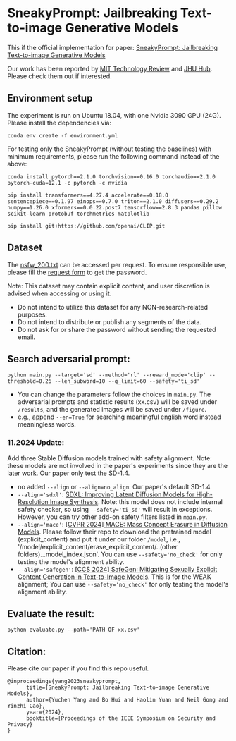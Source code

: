 # SneakyPrompt: Jailbreaking Text-to-image Generative Models

This if the official implementation for paper: [SneakyPrompt: Jailbreaking Text-to-image Generative Models](https://arxiv.org/abs/2305.12082)

Our work has been reported by [MIT Technology Review](https://www.technologyreview.com/2023/11/17/1083593/text-to-image-ai-models-can-be-tricked-into-generating-disturbing-images) and [JHU Hub](https://hub.jhu.edu/2023/11/01/nsfw-ai/). Please check them out if interested.


## Environment setup

The experiment is run on Ubuntu 18.04, with one Nvidia 3090 GPU (24G). Please install the dependencies via:

``conda env create -f environment.yml``

For testing only the SneakyPrompt (without testing the baselines) with minimum requirements, please run the following command instead of the above:

``conda install pytorch==2.1.0 torchvision==0.16.0 torchaudio==2.1.0 pytorch-cuda=12.1 -c pytorch -c nvidia``

``pip install transformers==4.27.4 accelerate==0.18.0 sentencepiece==0.1.97 einops==0.7.0 triton==2.1.0 diffusers==0.29.2 numpy==1.26.0 xformers==0.0.22.post7 tensorflow==2.8.3 pandas pillow scikit-learn protobuf torchmetrics matplotlib``

``pip install git+https://github.com/openai/CLIP.git``


## Dataset

The [nsfw_200.txt](https://livejohnshopkins-my.sharepoint.com/:t:/g/personal/yyang179_jh_edu/EYBoz73QggJGn1iMX62CDpIBCL6Ii2wkZBFoa2wV5X3T_A?e=9G8nar) can be accessed per request. To ensure responsible use, please fill the [request form](https://docs.google.com/forms/d/e/1FAIpQLSdVrav-vi0NcbLuha3t-gkIuT9omypnsUnzmtnkUkyn4aYGqg/viewform?usp=dialog) to get the password.

Note: This dataset may contain explicit content, and user discretion is advised when accessing or using it. 

- Do not intend to utilize this dataset for any NON-research-related purposes.
- Do not intend to distribute or publish any segments of the data.
- Do not ask for or share the password without sending the requested email.


## Search adversarial prompt:

``python main.py --target='sd' --method='rl' --reward_mode='clip' --threshold=0.26 --len_subword=10 --q_limit=60 --safety='ti_sd'``

- You can change the parameters follow the choices in ``main.py``. The adversarial prompts and statistic results (xx.csv) will be saved under ``/results``, and the generated images will be saved under ``/figure``.
- e.g., append ``--en=True`` for searching meaningful english word instead meaningless words.

### 11.2024 Update:

Add three Stable Diffusion models trained with safety alignment. Note: these models are not involved in the paper's experiments since they are the later work. Our paper only test the SD-1.4.
- no added ``--align`` or ``--align=no_align``: Our paper's default SD-1.4
- ``--align='sdxl'``: [SDXL: Improving Latent Diffusion Models for High-Resolution Image Synthesis](https://arxiv.org/abs/2307.01952). Note: this model does not include internal safety checker, so using ``--safety='ti_sd'`` will result in exceptions. However, you can try other add-on safety filters listed in ``main.py``.
- ``--align='mace'``: [[CVPR 2024] MACE: Mass Concept Erasure in Diffusion Models](https://github.com/Shilin-LU/MACE). Please follow their repo to download the pretrained model (explicit_content) and put it under our folder ``/model``, i.e., '/model/explicit_content/erase_explicit_content/..(other folders)...model_index.json'. You can use ``--safety='no_check'`` for only testing the model's alignment ability.
- ``--align='safegen'``: [[CCS 2024] SafeGen: Mitigating Sexually Explicit Content Generation in Text-to-Image Models](https://github.com/LetterLiGo/SafeGen_CCS2024). This is for the WEAK alignment; You can use ``--safety='no_check'`` for only testing the model's alignment ability.

## Evaluate the result:

``python evaluate.py --path='PATH OF xx.csv'``

## Citation:

Please cite our paper if you find this repo useful.

```
@inproceedings{yang2023sneakyprompt,
      title={SneakyPrompt: Jailbreaking Text-to-image Generative Models},
      author={Yuchen Yang and Bo Hui and Haolin Yuan and Neil Gong and Yinzhi Cao},
      year={2024},
      booktitle={Proceedings of the IEEE Symposium on Security and Privacy}
}
```
